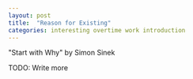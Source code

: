 ```yaml
---
layout: post
title:  "Reason for Existing"
categories: interesting overtime work introduction
---
```

"Start with Why" by Simon Sinek

TODO: Write more